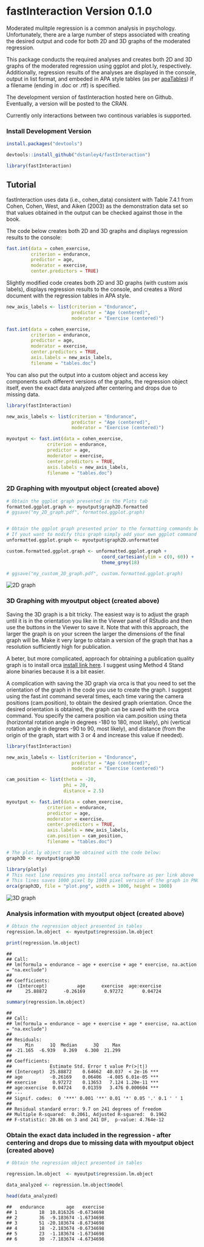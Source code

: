 fastInteraction Version 0.1.0
=============================

Moderated mulitple regression is a common analysis in psychology.
Unfortunately, there are a large number of steps associated with
creating the desired output and code for both 2D and 3D graphs of the
moderated regression.

This package conducts the required analyses and creates both 2D and 3D
graphs of the moderated regression using ggplot and plot.ly,
respectively. Additionally, regression results of the analyses are
displayed in the console, output in list format, and embeded in APA
style tables (as per
[apaTables](https://cran.r-project.org/web/packages/apaTables/vignettes/apaTables.html))
if a filename (ending in .doc or .rtf) is specified.

The development version of fastInteraction hosted here on Github.
Eventually, a version will be posted to the CRAN.

Currently only interactions between two continous variables is
supported.

### Install Development Version

``` r
install.packages("devtools")

devtools::install_github("dstanley4/fastInteraction")

library(fastInteraction)
```

Tutorial
--------

fastInteraction uses data (i.e., cohen\_data) consistent with Table
7.4.1 from Cohen, Cohen, West, and Aiken (2003) as the demonstration
data set so that values obtained in the output can be checked against
those in the book.

The code below creates both 2D and 3D graphs and displays regression
results to the console:

``` r
fast.int(data = cohen_exercise,
         criterion = endurance,
         predictor = age,
         moderator = exercise,
         center.predictors = TRUE)
```

Slightly modified code creates both 2D and 3D graphs (with custom axis
labels), displays regression results to the console, and creates a Word
document with the regression tables in APA style.

``` r
new_axis_labels <- list(criterion = "Endurance",
                        predictor = "Age (centered)",
                        moderator = "Exercise (centered)")

fast.int(data = cohen_exercise,
         criterion = endurance,
         predictor = age,
         moderator = exercise,
         center.predictors = TRUE,
         axis.labels = new_axis_labels,
         filename = "tables.doc")
```

You can also put the output into a custom object and access key
components such different versions of the graphs, the regression object
itself, even the exact data analyzed after centering and drops due to
missing data.

``` r
library(fastInteraction)

new_axis_labels <- list(criterion = "Endurance",
                        predictor = "Age (centered)",
                        moderator = "Exercise (centered)")

myoutput <- fast.int(data = cohen_exercise,
               criterion = endurance,
               predictor = age,
               moderator = exercise,
               center.predictors = TRUE,
               axis.labels = new_axis_labels,
               filename = "tables.doc")
```

### 2D Graphing with myoutput object (created above)

``` r
# Obtain the ggplot graph presented in the Plots tab
formatted.ggplot.graph <- myoutput$graph2D.formatted
# ggsave("my_2D_graph.pdf", formatted.ggplot.graph)


# Obtain the ggplot graph presented prior to the formatting commands being applied
# If yout want to modify this graph simply add your own ggplot command as illustrated below: 
unformatted.ggplot.graph <- myoutput$graph2D.unformatted

custom.formatted.ggplot.graph <- unformatted.ggplot.graph +
                                   coord_cartesian(ylim = c(0, 60)) +
                                   theme_grey(18)

# ggsave("my_custom_2D_graph.pdf", custom.formatted.ggplot.graph)
```

![2D graph](graph2D.gif)

### 3D Graphing with myoutput object (created above)

Saving the 3D graph is a bit tricky. The easiest way is to adjust the
graph until it is in the orientation you like in the Viewer panel of
RStudio and then use the buttons in the Viewer to save it. Note that
with this approach, the larger the graph is on your screen the larger
the dimensions of the final graph will be. Make it very large to obtain
a version of the graph that has a resolution sufficiently high for
publication.

A beter, but more complicated, approach for obtaining a publication
quality graph is to install orca [install link
here](https://github.com/plotly/orca). I suggest using Method 4 Stand
alone binaries because it is a bit easier.

A complication with saving the 3D graph via orca is that you need to set
the orientation of the graph in the code you use to create the graph. I
suggest using the fast.int command several times, each time varing the
camera positions (cam.position), to obtain the desired graph
orientation. Once the desired orientation is obtained, the graph can be
saved with the orca command. You specify the camera position via
cam.position using theta (horizontal rotation angle in degrees -180 to
180, most likely), phi (vertical rotation angle in degrees -90 to 90,
most likely), and distance (from the origin of the graph, start with 3
or 4 and increase this value if needed).

``` r
library(fastInteraction)

new_axis_labels <- list(criterion = "Endurance",
                        predictor = "Age (centered)",
                        moderator = "Exercise (centered)")

cam_position <- list(theta = -20,
                     phi = 20,
                     distance = 2.5)

myoutput <- fast.int(data = cohen_exercise,
               criterion = endurance,
               predictor = age,
               moderator = exercise,
               center.predictors = TRUE,
               axis.labels = new_axis_labels,
               cam.position = cam_position,
               filename = "tables.doc")

# The plot.ly object can be obtained with the code below:
graph3D <- myoutput$graph3D

library(plotly)
# This next line requires you install orca software as per link above
# This lines saves 1000 pixel by 1000 pixel version of the graph in PNG format
orca(graph3D, file = "plot.png", width = 1000, height = 1000)
```

![3D
graph](https://github.com/dstanley4/fastInteraction/blob/master/vignettes/graph3D.gif)

### Analysis information with myoutput object (created above)

``` r
# Obtain the regression object presented in tables
regression.lm.object  <- myoutput$regression.lm.object

print(regression.lm.object)
```

    ## 
    ## Call:
    ## lm(formula = endurance ~ age + exercise + age * exercise, na.action = "na.exclude")
    ## 
    ## Coefficients:
    ##  (Intercept)           age      exercise  age:exercise  
    ##     25.88872      -0.26169       0.97272       0.04724

``` r
summary(regression.lm.object)
```

    ## 
    ## Call:
    ## lm(formula = endurance ~ age + exercise + age * exercise, na.action = "na.exclude")
    ## 
    ## Residuals:
    ##     Min      1Q  Median      3Q     Max 
    ## -21.165  -6.939   0.269   6.300  21.299 
    ## 
    ## Coefficients:
    ##              Estimate Std. Error t value Pr(>|t|)    
    ## (Intercept)  25.88872    0.64662  40.037  < 2e-16 ***
    ## age          -0.26169    0.06406  -4.085 6.01e-05 ***
    ## exercise      0.97272    0.13653   7.124 1.20e-11 ***
    ## age:exercise  0.04724    0.01359   3.476 0.000604 ***
    ## ---
    ## Signif. codes:  0 '***' 0.001 '**' 0.01 '*' 0.05 '.' 0.1 ' ' 1
    ## 
    ## Residual standard error: 9.7 on 241 degrees of freedom
    ## Multiple R-squared:  0.2061, Adjusted R-squared:  0.1962 
    ## F-statistic: 20.86 on 3 and 241 DF,  p-value: 4.764e-12

### Obtain the exact data included in the regression - after centering and drops due to missing data with myoutput object (created above)

``` r
# Obtain the regression object presented in tables

regression.lm.object  <- myoutput$regression.lm.object

data_analyzed <- regression.lm.object$model

head(data_analyzed)
```

    ##   endurance        age   exercise
    ## 1        18  10.816326 -0.6734698
    ## 2        36  -9.183674 -1.6734698
    ## 3        51 -20.183674 -8.6734698
    ## 4        18  -2.183674 -0.6734698
    ## 5        23  -1.183674 -1.6734698
    ## 6        30  -7.183674 -4.6734698
